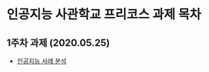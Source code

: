 # 인공지능 사관학교 프리코스 과제 목차

## 1주차 과제 (2020.05.25)

* [인공지능 사례 분석](https://github.com/Moongungon/Report/blob/master/1%EC%A3%BC%EC%B0%A8%EA%B3%BC%EC%A0%9C.ipynb)
